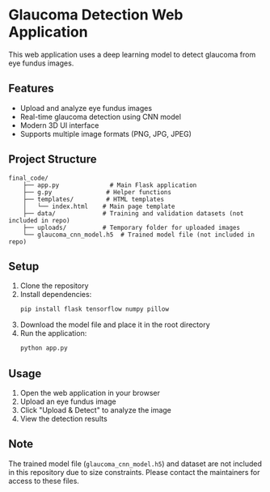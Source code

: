 # Glaucoma Detection Web Application

This web application uses a deep learning model to detect glaucoma from eye fundus images.

## Features

- Upload and analyze eye fundus images
- Real-time glaucoma detection using CNN model
- Modern 3D UI interface
- Supports multiple image formats (PNG, JPG, JPEG)

## Project Structure

```
final_code/
    ├── app.py              # Main Flask application
    ├── g.py               # Helper functions
    ├── templates/         # HTML templates
    │   └── index.html    # Main page template
    ├── data/             # Training and validation datasets (not included in repo)
    ├── uploads/          # Temporary folder for uploaded images
    └── glaucoma_cnn_model.h5  # Trained model file (not included in repo)
```

## Setup

1. Clone the repository
2. Install dependencies:
   ```bash
   pip install flask tensorflow numpy pillow
   ```
3. Download the model file and place it in the root directory
4. Run the application:
   ```bash
   python app.py
   ```

## Usage

1. Open the web application in your browser
2. Upload an eye fundus image
3. Click "Upload & Detect" to analyze the image
4. View the detection results

## Note

The trained model file (`glaucoma_cnn_model.h5`) and dataset are not included in this repository due to size constraints. Please contact the maintainers for access to these files.